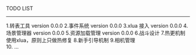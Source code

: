 TODO LIST

----------------------
1.转表工具  version 0.0.0
2.事件系统  version 0.0.0
3.xlua 接入  version 0.0.0
4.场景管理器  version 0.0.0
5.资源加载管理 version 0.0.0
6.战斗设计
7.热更机制   使用xlua，原则上只做热修复
8.新手引导机制
9.相机管理  
10.
...
